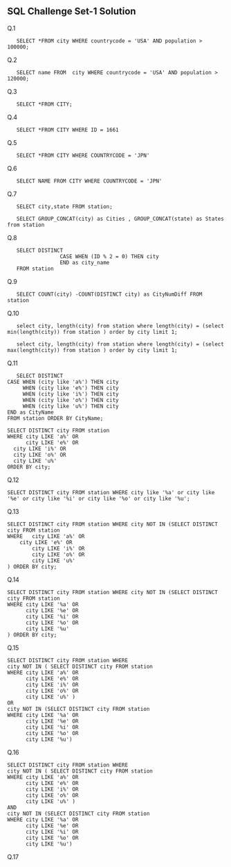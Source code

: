 ## SQL Challenge Set-1 Solution

Q.1    
       
       SELECT *FROM city WHERE countrycode = 'USA' AND population > 100000;

Q.2    
       
       SELECT name FROM  city WHERE countrycode = 'USA' AND population > 120000;

Q.3    
       
       SELECT *FROM CITY;

Q.4    
       
       SELECT *FROM CITY WHERE ID = 1661

Q.5    
       
       SELECT *FROM CITY WHERE COUNTRYCODE = 'JPN'

Q.6    
       
       SELECT NAME FROM CITY WHERE COUNTRYCODE = 'JPN'

Q.7    
       
       SELECT city,state FROM station;

       SELECT GROUP_CONCAT(city) as Cities , GROUP_CONCAT(state) as States from station
       
Q.8    
       
       SELECT DISTINCT
                     CASE WHEN (ID % 2 = 0) THEN city
                     END as city_name
       FROM station 
       
Q.9

       SELECT COUNT(city) -COUNT(DISTINCT city) as CityNumDiff FROM station
       
Q.10

       select city, length(city) from station where length(city) = (select min(length(city)) from station ) order by city limit 1;
       
       select city, length(city) from station where length(city) = (select max(length(city)) from station ) order by city limit 1;
       
Q.11  
       
       SELECT DISTINCT 
	CASE WHEN (city like 'a%') THEN city
         WHEN (city like 'e%') THEN city
         WHEN (city like 'i%') THEN city
         WHEN (city like 'o%') THEN city
         WHEN (city like 'u%') THEN city
	END as CityName
    FROM station ORDER BY CityName;
    
    SELECT DISTINCT city FROM station 
    WHERE city LIKE 'a%' OR 
          city LIKE 'e%' OR 
	  city LIKE 'i%' OR 
	  city LIKE 'o%' OR 
	  city LIKE 'u%' 
    ORDER BY city;

Q.12  

	SELECT DISTINCT city FROM station WHERE city like '%a' or city like '%e' or city like '%i' or city like '%o' or city like '%u';
	
Q.13

	SELECT DISTINCT city FROM station WHERE city NOT IN (SELECT DISTINCT city FROM station 
	WHERE 	city LIKE 'a%' OR 
	  	city LIKE 'e%' OR 
      		city LIKE 'i%' OR 
      		city LIKE 'o%' OR 
      		city LIKE 'u%' 
	) ORDER BY city;
	
Q.14

	SELECT DISTINCT city FROM station WHERE city NOT IN (SELECT DISTINCT city FROM station 
	WHERE city LIKE '%a' OR 
		  city LIKE '%e' OR 
	      city LIKE '%i' OR 
	      city LIKE '%o' OR 
	      city LIKE '%u' 
	) ORDER BY city;

Q.15 

	SELECT DISTINCT city FROM station WHERE
	city NOT IN ( SELECT DISTINCT city FROM station 
	WHERE city LIKE 'a%' OR 
		  city LIKE 'e%' OR 
	      city LIKE 'i%' OR 
	      city LIKE 'o%' OR 
	      city LIKE 'u%' )
	OR
	city NOT IN (SELECT DISTINCT city FROM station 
	WHERE city LIKE '%a' OR 
		  city LIKE '%e' OR 
	      city LIKE '%i' OR 
	      city LIKE '%o' OR 
	      city LIKE '%u')
	    
Q.16  

	SELECT DISTINCT city FROM station WHERE
	city NOT IN ( SELECT DISTINCT city FROM station 
	WHERE city LIKE 'a%' OR 
		  city LIKE 'e%' OR 
	      city LIKE 'i%' OR 
	      city LIKE 'o%' OR 
	      city LIKE 'u%' )
	AND
	city NOT IN (SELECT DISTINCT city FROM station 
	WHERE city LIKE '%a' OR 
		  city LIKE '%e' OR 
	      city LIKE '%i' OR 
	      city LIKE '%o' OR 
	      city LIKE '%u')
	      
Q.17

	
